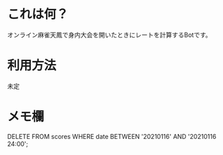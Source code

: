# これは何？
オンライン麻雀天鳳で身内大会を開いたときにレートを計算するBotです。

# 利用方法
未定

# メモ欄
DELETE FROM scores WHERE date BETWEEN '20210116' AND '20210116 24:00';
